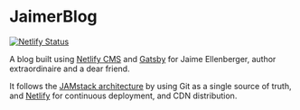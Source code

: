 # JaimerBlog

[![Netlify Status](https://api.netlify.com/api/v1/badges/fa2d3d0b-85bc-4bd3-9ea8-b248a71dff27/deploy-status)](https://app.netlify.com/sites/distracted-bunny-e57605/deploys)

A blog built using [Netlify CMS](https://www.netlifycms.org) and [Gatsby](https://www.gatsbyjs.org/) for Jaime Ellenberger, author extraordinaire and a dear friend.

It follows the [JAMstack architecture](https://jamstack.org) by using Git as a single source of truth, and [Netlify](https://www.netlify.com) for continuous deployment, and CDN distribution.
